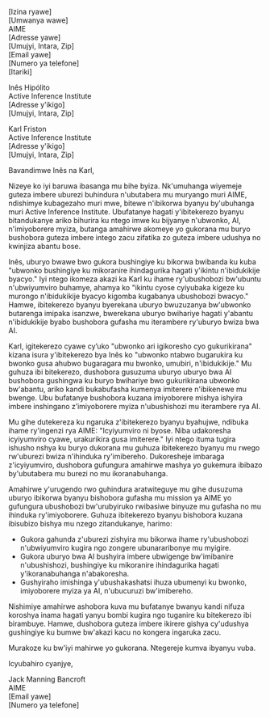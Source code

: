[Izina ryawe]  
[Umwanya wawe]  
AIME  
[Adresse yawe]  
[Umujyi, Intara, Zip]  
[Email yawe]  
[Numero ya telefone]  
[Itariki]  

Inês Hipólito  
Active Inference Institute  
[Adresse y'ikigo]  
[Umujyi, Intara, Zip]  

Karl Friston  
Active Inference Institute  
[Adresse y'ikigo]  
[Umujyi, Intara, Zip]  

Bavandimwe Inês na Karl,

Nizeye ko iyi baruwa ibasanga mu bihe byiza. Nk'umuhanga wiyemeje guteza imbere uburezi buhindura n'ubutabera mu muryango muri AIME, ndishimye kubagezaho muri mwe, bitewe n'ibikorwa byanyu by'ubuhanga muri Active Inference Institute. Ubufatanye hagati y'ibitekerezo byanyu bitandukanye ariko bihurira ku ntego imwe ku bijyanye n'ubwonko, AI, n'imiyoborere myiza, butanga amahirwe akomeye yo gukorana mu buryo bushobora guteza imbere intego zacu zifatika zo guteza imbere udushya no kwinjiza abantu bose.

Inês, uburyo bwawe bwo gukora bushingiye ku bikorwa bwibanda ku kuba "ubwonko bushingiye ku mikoranire ihindagurika hagati y'ikintu n'ibidukikije byacyo." Iyi ntego ikomeza akazi ka Karl ku ihame ry'ubushobozi bw'ubuntu n'ubwiyumviro buhamye, ahamya ko "ikintu cyose cyiyubaka kigeze ku murongo n'ibidukikije byacyo kigomba kugabanya ubushobozi bwacyo." Hamwe, ibitekerezo byanyu byerekana uburyo bwuzuzanya bw'ubwonko butarenga imipaka isanzwe, bwerekana uburyo bwihariye hagati y'abantu n'ibidukikije byabo bushobora gufasha mu iterambere ry'uburyo bwiza bwa AI.

Karl, igitekerezo cyawe cy’uko "ubwonko ari igikoresho cyo gukurikirana" kizana isura y'ibitekerezo bya Inês ko "ubwonko ntabwo bugarukira ku bwonko gusa ahubwo bugaragara mu bwonko, umubiri, n'ibidukikije." Mu guhuza ibi bitekerezo, dushobora gusuzuma uburyo uburyo bwa AI bushobora gushingwa ku buryo bwihariye bwo gukurikirana ubwonko bw'abantu, ariko kandi bukabufasha kumenya imiterere n'ibikenewe mu bwenge. Ubu bufatanye bushobora kuzana imiyoborere mishya ishyira imbere inshingano z’imiyoborere myiza n'ubushishozi mu iterambere rya AI.

Mu gihe dutekereza ku ngaruka z'ibitekerezo byanyu byahujwe, ndibuka ihame ry'ingenzi rya AIME: "Icyiyumviro ni byose. Niba udakoresha icyiyumviro cyawe, urakurikira gusa imiterere." Iyi ntego ituma tugira ishusho nshya ku buryo dukorana mu guhuza ibitekerezo byanyu mu rwego rw'uburezi bwiza n'ihinduka ry'imibereho. Dukoresheje imbaraga z'icyiyumviro, dushobora gufungura amahirwe mashya yo gukemura ibibazo by'ubutabera mu burezi no mu ikoranabuhanga.

Amahirwe y'urugendo rwo guhindura aratwiteguye mu gihe dusuzuma uburyo ibikorwa byanyu bishobora gufasha mu mission ya AIME yo gufungura ubushobozi bw'urubyiruko rwibasiwe binyuze mu gufasha no mu ihinduka ry'imiyoborere. Guhuza ibitekerezo byanyu bishobora kuzana ibisubizo bishya mu nzego zitandukanye, harimo:

- Gukora gahunda z'uburezi zishyira mu bikorwa ihame ry'ubushobozi n'ubwiyumviro kugira ngo zongere ubunararibonye mu myigire.
- Gukora uburyo bwa AI bushyira imbere ubwigenge bw'imibanire n'ubushishozi, bushingiye ku mikoranire ihindagurika hagati y'ikoranabuhanga n'abakoresha.
- Gushyiraho imishinga y'ubushakashatsi ihuza ubumenyi ku bwonko, imiyoborere myiza ya AI, n'ubucuruzi bw'imibereho.

Nishimiye amahirwe ashobora kuva mu bufatanye bwanyu kandi nifuza koroshya inama hagati yanyu bombi kugira ngo tuganire ku bitekerezo ibi birambuye. Hamwe, dushobora guteza imbere ikirere gishya cy'udushya gushingiye ku bumwe bw'akazi kacu no kongera ingaruka zacu.

Murakoze ku bw'iyi mahirwe yo gukorana. Ntegereje kumva ibyanyu vuba.

Icyubahiro cyanjye,

Jack Manning Bancroft  
AIME  
[Email yawe]  
[Numero ya telefone]